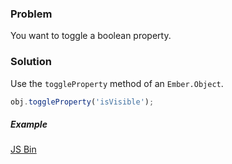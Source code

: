 ### Problem
You want to toggle a boolean property.

### Solution
Use the `toggleProperty` method of an `Ember.Object`.

```javascript
obj.toggleProperty('isVisible');
```

##### Example

<a class="jsbin-embed" href="http://jsbin.com/IxITIXA/1/embed?live,js,output">JS Bin</a><script src="https://static.jsbin.com/js/embed.js"></script>
